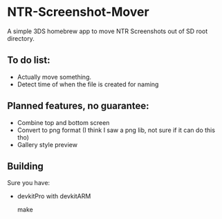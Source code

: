 # NTR-Screenshot-Mover
A simple 3DS homebrew app to move NTR Screenshots out of SD root directory.

## To do list:

- Actually move something.
- Detect time of when the file is created for naming

## Planned features, no guarantee:

- Combine top and bottom screen
- Convert to png format (I think I saw a png lib, not sure if it can do this tho)
- Gallery style preview

## Building

Sure you have:

- devkitPro with devkitARM

    make
